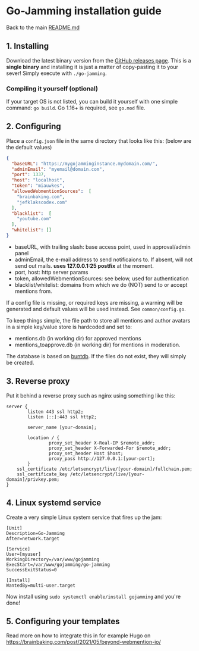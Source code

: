 # Go-Jamming installation guide

Back to the main [README.md](https://github.com/wgroeneveld/go-jamming/blob/master/README.md)

## 1. Installing

Download the latest binary version from the [GitHub releases page](https://github.com/wgroeneveld/go-jamming/releases). This is a **single binary** and installing it is just a matter of copy-pasting it to your sever! Simply execute with `./go-jamming`. 

### Compiling it yourself (optional)

If your target OS is not listed, you can build it yourself with one simple command: `go build`. Go 1.16+ is required, see `go.mod` file.

## 2. Configuring

Place a `config.json` file in the same directory that looks like this: (below are the default values)

```json
{
  "baseURL": "https://mygojamminginstance.mydomain.com/",
  "adminEmail": "myemail@domain.com",
  "port": 1337,
  "host": "localhost",
  "token": "miauwkes",
  "allowedWebmentionSources":  [
    "brainbaking.com",
    "jefklakscodex.com"
  ],
  "blacklist":  [
    "youtube.com"
  ],
  "whitelist": []
}
```

- baseURL, with trailing slash: base access point, used in approval/admin panel
- adminEmail, the e-mail address to send notificaions to. If absent, will not send out mails. **uses 127.0.0.1:25 postfix** at the moment.
- port, host: http server params
- token, allowedWebmentionSources: see below, used for authentication
- blacklist/whitelist: domains from which we do (NOT) send to or accept mentions from. 

If a config file is missing, or required keys are missing, a warning will be generated and default values will be used instead. See `common/config.go`.

To keep things simple, the file path to store all mentions and author avatars in a simple key/value store is hardcoded and set to:

- mentions.db (in working dir) for approved mentions
- mentions_toapprove.db (in working dir) for mentions in moderation.

The database is based on [buntdb](https://github.com/tidwall/buntdb). If the files do not exist, they will simply be created.


## 3. Reverse proxy

Put it behind a reverse proxy such as nginx using something like this:

```
server {
        listen 443 ssl http2;
        listen [::]:443 ssl http2;

        server_name [your-domain];

        location / {
                proxy_set_header X-Real-IP $remote_addr;
                proxy_set_header X-Forwarded-For $remote_addr;
                proxy_set_header Host $host;
                proxy_pass http://127.0.0.1:[your-port];
        }
    ssl_certificate /etc/letsencrypt/live/[your-domain]/fullchain.pem;
    ssl_certificate_key /etc/letsencrypt/live/[your-domain]/privkey.pem;
}
```

## 4. Linux systemd service

Create a very simple Linux system service that fires up the jam:

```
[Unit]
Description=Go-Jamming
After=network.target

[Service]
User=[myuser]
WorkingDirectory=/var/www/gojamming
ExecStart=/var/www/gojamming/go-jamming
SuccessExitStatus=0

[Install]
WantedBy=multi-user.target
```

Now install using `sudo systemctl enable/install gojamming` and you're done!

## 5. Configuring your templates

Read more on how to integrate this in for example Hugo on https://brainbaking.com/post/2021/05/beyond-webmention-io/
